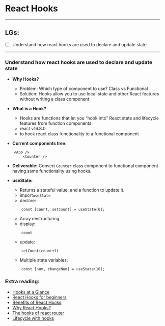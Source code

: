 # React Hooks

---
## LGs:
- [ ] Understand how react hooks are used to declare and update state

---
### Understand how react hooks are used to declare and update state
* **Why Hooks?**
    * Problem: Which type of component to use? Class vs Functional
    * Solution: Hooks allow you to use local state and other React features without writing a class component
    
* **What is a Hook?**
    * Hooks are functions that let you “hook into” React state and lifecycle features from function components.
    * react v16.8.0
    * to hook react class functionality to a functional component

* **Current components tree:**
```react
    <App />
        <Counter />
```

* **Deliverable:** Convert `Counter` class component to functional component having same functionality using hooks.

* **useState:**
    * Returns a stateful value, and a function to update it.
    * import`useState `
    * declare:
    ```react
        const [count, setCount] = useState(0);
    ```
    * Array destructuring
    * display:
    ```react
        count
    ```
    * update:
    ```react
        setCount(count+1)
    ``` 
    * Multiple state variables:
    ```react
        const [num, changeNum] = useState(10);
    ```
    
### Extra reading:
* [Hooks at a Glance](https://reactjs.org/docs/hooks-overview.html)
* [React Hooks for beginners](https://www.valentinog.com/blog/hooks/) 
* [Benefits of React Hooks](https://www.darrenlester.com/blog/benefits-of-react-hooks)
* [Why React Hooks?](https://hackernoon.com/why-react-hooks-a-developers-perspective-2aedb8511f38)
* [The hooks of react router](https://css-tricks.com/the-hooks-of-react-router/)
* [Lifecycle with hooks](https://dev.to/trentyang/replace-lifecycle-with-hooks-in-react-3d4n)
